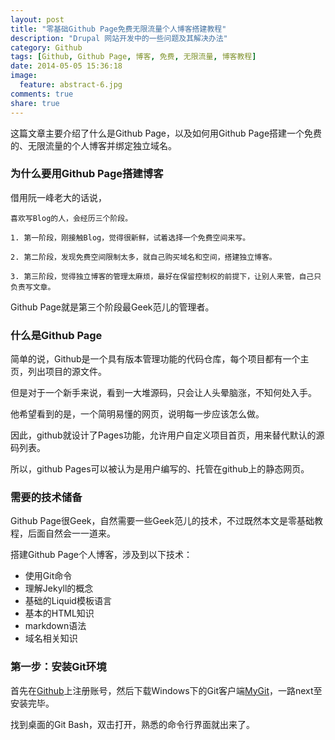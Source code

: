```yaml
---
layout: post
title: "零基础Github Page免费无限流量个人博客搭建教程"
description: "Drupal 网站开发中的一些问题及其解决办法"
category: Github
tags: [Github, Github Page, 博客, 免费, 无限流量, 博客教程]
date: 2014-05-05 15:36:18
image:
  feature: abstract-6.jpg
comments: true
share: true
---
```


这篇文章主要介绍了什么是Github Page，以及如何用Github Page搭建一个免费的、无限流量的个人博客并绑定独立域名。


### 为什么要用Github Page搭建博客

借用阮一峰老大的话说，

~~~
喜欢写Blog的人，会经历三个阶段。

1. 第一阶段，刚接触Blog，觉得很新鲜，试着选择一个免费空间来写。

2. 第二阶段，发现免费空间限制太多，就自己购买域名和空间，搭建独立博客。

3. 第三阶段，觉得独立博客的管理太麻烦，最好在保留控制权的前提下，让别人来管，自己只负责写文章。
~~~

Github Page就是第三个阶段最Geek范儿的管理者。

### 什么是Github Page

简单的说，Github是一个具有版本管理功能的代码仓库，每个项目都有一个主页，列出项目的源文件。

但是对于一个新手来说，看到一大堆源码，只会让人头晕脑涨，不知何处入手。

他希望看到的是，一个简明易懂的网页，说明每一步应该怎么做。

因此，github就设计了Pages功能，允许用户自定义项目首页，用来替代默认的源码列表。

所以，github Pages可以被认为是用户编写的、托管在github上的静态网页。

### 需要的技术储备

Github Page很Geek，自然需要一些Geek范儿的技术，不过既然本文是零基础教程，后面自然会一一道来。

搭建Github Page个人博客，涉及到以下技术：

- 使用Git命令
- 理解Jekyll的概念
- 基础的Liquid模板语言
- 基本的HTML知识
- markdown语法
- 域名相关知识

### 第一步：安装Git环境

首先在[Github](www.github.com)上注册账号，然后下载Windows下的Git客户端[MyGit](https://code.google.com/p/msysgit/downloads/list)，一路next至安装完毕。

找到桌面的Git Bash，双击打开，熟悉的命令行界面就出来了。